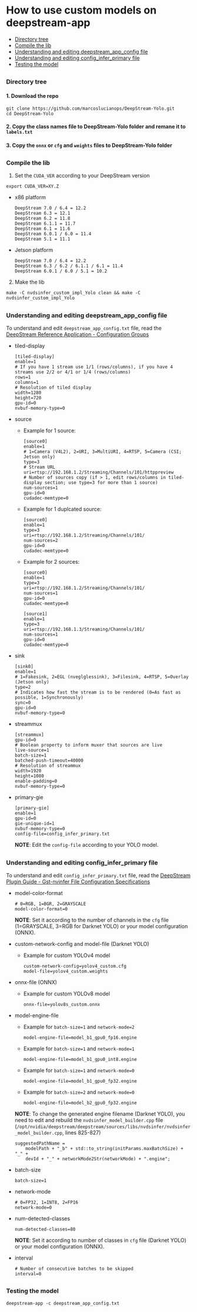 # How to use custom models on deepstream-app

* [Directory tree](#directory-tree)
* [Compile the lib](#compile-the-lib)
* [Understanding and editing deepstream_app_config file](#understanding-and-editing-deepstream_app_config-file)
* [Understanding and editing config_infer_primary file](#understanding-and-editing-config_infer_primary-file)
* [Testing the model](#testing-the-model)

##

### Directory tree

#### 1. Download the repo

```
git clone https://github.com/marcoslucianops/DeepStream-Yolo.git
cd DeepStream-Yolo
```

#### 2. Copy the class names file to DeepStream-Yolo folder and remane it to `labels.txt`

#### 3. Copy the `onnx` or `cfg` and `weights` files to DeepStream-Yolo folder

##

### Compile the lib

1. Set the `CUDA_VER` according to your DeepStream version

```
export CUDA_VER=XY.Z
```

* x86 platform

  ```
  DeepStream 7.0 / 6.4 = 12.2
  DeepStream 6.3 = 12.1
  DeepStream 6.2 = 11.8
  DeepStream 6.1.1 = 11.7
  DeepStream 6.1 = 11.6
  DeepStream 6.0.1 / 6.0 = 11.4
  DeepStream 5.1 = 11.1
  ```

* Jetson platform

  ```
  DeepStream 7.0 / 6.4 = 12.2
  DeepStream 6.3 / 6.2 / 6.1.1 / 6.1 = 11.4
  DeepStream 6.0.1 / 6.0 / 5.1 = 10.2
  ```

2. Make the lib

```
make -C nvdsinfer_custom_impl_Yolo clean && make -C nvdsinfer_custom_impl_Yolo
```

##

### Understanding and editing deepstream_app_config file

To understand and edit `deepstream_app_config.txt` file, read the [DeepStream Reference Application - Configuration Groups](https://docs.nvidia.com/metropolis/deepstream/dev-guide/text/DS_ref_app_deepstream.html#configuration-groups)


* tiled-display

  ```
  [tiled-display]
  enable=1
  # If you have 1 stream use 1/1 (rows/columns), if you have 4 streams use 2/2 or 4/1 or 1/4 (rows/columns)
  rows=1
  columns=1
  # Resolution of tiled display
  width=1280
  height=720
  gpu-id=0
  nvbuf-memory-type=0
  ```

* source

  * Example for 1 source:

    ```
    [source0]
    enable=1
    # 1=Camera (V4L2), 2=URI, 3=MultiURI, 4=RTSP, 5=Camera (CSI; Jetson only)
    type=3
    # Stream URL
    uri=rtsp://192.168.1.2/Streaming/Channels/101/httppreview
    # Number of sources copy (if > 1, edit rows/columns in tiled-display section; use type=3 for more than 1 source)
    num-sources=1
    gpu-id=0
    cudadec-memtype=0
    ```

  * Example for 1 duplcated source:

    ```
    [source0]
    enable=1
    type=3
    uri=rtsp://192.168.1.2/Streaming/Channels/101/
    num-sources=2
    gpu-id=0
    cudadec-memtype=0
    ```

  * Example for 2 sources:

    ```
    [source0]
    enable=1
    type=3
    uri=rtsp://192.168.1.2/Streaming/Channels/101/
    num-sources=1
    gpu-id=0
    cudadec-memtype=0

    [source1]
    enable=1
    type=3
    uri=rtsp://192.168.1.3/Streaming/Channels/101/
    num-sources=1
    gpu-id=0
    cudadec-memtype=0
    ```

* sink

  ```
  [sink0]
  enable=1
  # 1=Fakesink, 2=EGL (nveglglessink), 3=Filesink, 4=RTSP, 5=Overlay (Jetson only)
  type=2
  # Indicates how fast the stream is to be rendered (0=As fast as possible, 1=Synchronously)
  sync=0
  gpu-id=0
  nvbuf-memory-type=0
  ```

* streammux

  ```
  [streammux]
  gpu-id=0
  # Boolean property to inform muxer that sources are live
  live-source=1
  batch-size=1
  batched-push-timeout=40000
  # Resolution of streammux
  width=1920
  height=1080
  enable-padding=0
  nvbuf-memory-type=0
  ```

* primary-gie

  ```
  [primary-gie]
  enable=1
  gpu-id=0
  gie-unique-id=1
  nvbuf-memory-type=0
  config-file=config_infer_primary.txt
  ```

  **NOTE**: Edit the `config-file` according to your YOLO model.

##

### Understanding and editing config_infer_primary file

To understand and edit `config_infer_primary.txt` file, read the [DeepStream Plugin Guide - Gst-nvinfer File Configuration Specifications](https://docs.nvidia.com/metropolis/deepstream/dev-guide/text/DS_plugin_gst-nvinfer.html#gst-nvinfer-file-configuration-specifications)

* model-color-format

  ```
  # 0=RGB, 1=BGR, 2=GRAYSCALE
  model-color-format=0
  ```

  **NOTE**: Set it according to the number of channels in the `cfg` file (1=GRAYSCALE, 3=RGB for Darknet YOLO) or your model configuration (ONNX).

* custom-network-config and model-file (Darknet YOLO)

  * Example for custom YOLOv4 model

    ```
    custom-network-config=yolov4_custom.cfg
    model-file=yolov4_custom.weights
    ```

* onnx-file (ONNX)

  * Example for custom YOLOv8 model

    ```
    onnx-file=yolov8s_custom.onnx
    ```

* model-engine-file 

  * Example for `batch-size=1` and `network-mode=2`

    ```
    model-engine-file=model_b1_gpu0_fp16.engine
    ```

  * Example for `batch-size=1` and `network-mode=1`

    ```
    model-engine-file=model_b1_gpu0_int8.engine
    ```

  * Example for `batch-size=1` and `network-mode=0`

    ```
    model-engine-file=model_b1_gpu0_fp32.engine
    ```

  * Example for `batch-size=2` and `network-mode=0`

    ```
    model-engine-file=model_b2_gpu0_fp32.engine
    ```

  **NOTE**: To change the generated engine filename (Darknet YOLO), you need to edit and rebuild the `nvdsinfer_model_builder.cpp` file (`/opt/nvidia/deepstream/deepstream/sources/libs/nvdsinfer/nvdsinfer_model_builder.cpp`, lines 825-827)

  ```
  suggestedPathName =
      modelPath + "_b" + std::to_string(initParams.maxBatchSize) + "_" +
      devId + "_" + networkMode2Str(networkMode) + ".engine";
  ```

* batch-size

  ```
  batch-size=1
  ```

* network-mode

  ```
  # 0=FP32, 1=INT8, 2=FP16
  network-mode=0
  ```

* num-detected-classes 

  ```
  num-detected-classes=80
  ```

  **NOTE**: Set it according to number of classes in `cfg` file (Darknet YOLO) or your model configuration (ONNX).

* interval

  ```
  # Number of consecutive batches to be skipped
  interval=0
  ```

##

### Testing the model

```
deepstream-app -c deepstream_app_config.txt
```
